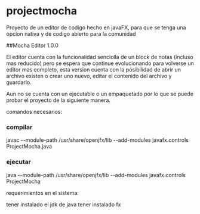 # projectmocha

Proyecto de un editor de codigo hecho en javaFX, para que se tenga una 
opcion nativa y de codigo abierto para la comunidad

##Mocha Editor 1.0.0

El editor cuenta con la funcionalidad senciolla de un block de notas (incluso mas reducido) 
pero se espera que continue evolucionando para volverse un editor mas completo, esta version cuenta 
con la posibilidad de abrir un archivo existen o crear uno nuevo, editar el contenido del 
archivo y guardarlo.

Aun no se cuenta con un ejecutable o un empaquetado por lo que se puede 
probar el proyecto de la siguiente manera.

comandos necesarios: 

### compilar
javac --module-path /usr/share/openjfx/lib --add-modules javafx.controls ProjectMocha.java

### ejecutar
java --module-path /usr/share/openjfx/lib --add-modules javafx.controls ProjectMocha

requerimientos en el sistema:

tener instalado el jdk de java
tener instalado fx

